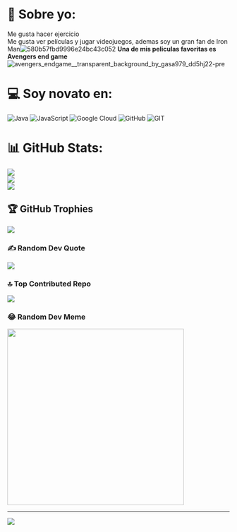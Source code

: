 # 💫 Sobre yo:
Me gusta hacer ejercicio<br>Me gusta ver películas y jugar videojuegos, ademas soy un gran fan de Iron Man![580b57fbd9996e24bc43c052](https://github.com/David-Esteban-Ortiz-Ortiz/David-Esteban-Ortiz-Ortiz/assets/144852666/c719dc51-c4e8-4275-b298-f720f29fc779) 
**Una de mis peliculas favoritas es Avengers end game**
![avengers_endgame__transparent_background_by_gasa979_dd5hj22-pre](https://github.com/David-Esteban-Ortiz-Ortiz/David-Esteban-Ortiz-Ortiz/assets/144852666/c74396eb-7659-4fa2-896d-5b6999752f68)


	




# 💻 Soy novato en:
![Java](https://img.shields.io/badge/java-%23ED8B00.svg?style=for-the-badge&logo=java&logoColor=white) ![JavaScript](https://img.shields.io/badge/javascript-%23323330.svg?style=for-the-badge&logo=javascript&logoColor=%23F7DF1E) ![Google Cloud](https://img.shields.io/badge/Google%20Cloud-%234285F4.svg?style=for-the-badge&logo=google-cloud&logoColor=white) ![GitHub](https://img.shields.io/badge/GitHub-%23121011.svg?style=for-the-badge&logo=github&logoColor=white) ![GIT](https://img.shields.io/badge/Git-fc6d26?style=for-the-badge&logo=git&logoColor=white)
# 📊 GitHub Stats:
![](https://github-readme-stats.vercel.app/api?username=David-Esteban-Ortiz-Ortiz&theme=gruvbox&hide_border=true&include_all_commits=true&count_private=false)<br/>
![](https://github-readme-streak-stats.herokuapp.com/?user=David-Esteban-Ortiz-Ortiz&theme=gruvbox&hide_border=true)<br/>
![](https://github-readme-stats.vercel.app/api/top-langs/?username=David-Esteban-Ortiz-Ortiz&theme=gruvbox&hide_border=true&include_all_commits=true&count_private=false&layout=compact)

## 🏆 GitHub Trophies
![](https://github-profile-trophy.vercel.app/?username=David-Esteban-Ortiz-Ortiz&theme=discord&no-frame=false&no-bg=false&margin-w=4)

### ✍️ Random Dev Quote
![](https://quotes-github-readme.vercel.app/api?type=vetical&theme=merko)

### 🔝 Top Contributed Repo
![](https://github-contributor-stats.vercel.app/api?username=David-Esteban-Ortiz-Ortiz&limit=5&theme=darkhub&combine_all_yearly_contributions=true)

### 😂 Random Dev Meme
<img src='https://randommeme-five.vercel.app/' style="height: 400px;"/>

---
[![](https://visitcount.itsvg.in/api?id=David-Esteban-Ortiz-Ortiz&icon=0&color=0)](https://visitcount.itsvg.in)

<!-- Proudly created with GPRM ( https://gprm.itsvg.in ) -->
